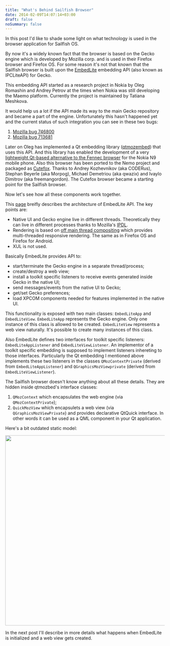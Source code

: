```yaml
---
title: "What's Behind Sailfish Browser"
date: 2014-02-09T14:07:14+03:00
draft: false
noSummary: false
---
```


In this post I'd like to shade some light on what technology is used in
the browser application for Sailfish OS.

By now it's a widely known fact that the browser is based on the Gecko engine
which is developed by Mozilla corp. and is used in their Firefox browser and
Firefox OS. For some reason it's not that known that the Sailfish browser is
built upon the [EmbedLite](https://github.com/tmeshkova/gecko-dev/tree/embedlite/embedding/embedlite)
embedding API (also known as IPCLiteAPI) for Gecko.

<!--more-->

This embedding API started as a research project in Nokia by Oleg Romashin and
Andrey Petrov at the times when Nokia was still developing the Maemo platform.
Currently the project is maintained by Tatiana Meshkova.

It would help us a lot if the API made its way to the main Gecko repository and
became a part of the engine. Unfortunately this hasn't happened yet and the
current status of such integration you can see in these two bugs:

1. [Mozilla bug 746800](https://bugzilla.mozilla.org/show_bug.cgi?id=746800)
2. [Mozilla bug 713681](https://bugzilla.mozilla.org/show_bug.cgi?id=713681)

Later on Oleg has implemented a Qt embedding library ([qtmozembed](https://github.com/tmeshkova/qtmozembed))
that uses this API. And this library has enabled the development of a very
[lightweight Qt-based alternative to the Fennec browser](https://github.com/tmeshkova/qmlmozbrowser)
for the Nokia N9 mobile phone. Also this browser has been ported to the Nemo
project and packaged as [Cutefox](https://build.merproject.org/package/show?package=cutefox-qt5&project=nemo%3Adevel%3Aapps).
Thanks to Andrey Kozhevnikov (aka CODERus), Stephan Beyerle (aka Morpog),
Michael Demetriou (aka qwazix) and Ivaylo Dimitrov (aka freemangordon).
The Cutefox browser became a starting point for the Sailfish browser.

Now let's see how all these components work together.

This [page](https://wiki.mozilla.org/Embedding/IPCLiteAPI)
breifly describes the architecture of EmbedLite API. The key points are:

* Native UI and Gecko engine live in different threads. Theoretically they can
  live in different processes thanks to Mozilla's [IPDL](https://developer.mozilla.org/en-US/docs/IPDL/Tutorial).
* Rendering is based on
  [off main thread compositing](https://wiki.mozilla.org/Platform/GFX/OffMainThreadCompositing#Design)
  which provides multi-threaded responsive rendering. The same as in Firefox OS
  and Firefox for Android.
* XUL is not used.

Basically EmbedLite provides API to:

* start/terminate the Gecko engine in a separate thread/process;
* create/destroy a web view;
* install a toolkit specific listeners to receive events generated inside Gecko
  in the native UI;
* send messages/events from the native UI to Gecko;
* get/set Gecko preferences;
* load XPCOM components needed for features implemented in the native UI.

This functionality is exposed with two main classes: `EmbedLiteApp` and `EmbedLiteView`.
`EmbedLiteApp` represents the Gecko engine. Only one instance of this class is allowed
to be created. `EmbedLiteView` represents a web view naturally. It's possible to create
many instances of this class.

Also EmbedLite defines two interfaces for toolkit specific
listeners: `EmbedLiteAppListener` and `EmbedLiteViewListener`. An implementor of a
toolkit specific embedding is supposed to implement listeners inhereting to those
interfaces. Particularly the Qt embedding I mentioned above implements these two
listeners in the classes `QMozContextPrivate` (derived from `EmbedLiteAppListener`)
and `QGraphicsMozViewprivate` (derived from `EmbedLiteViewListener`).

The Sailfish browser doesn't know anything about all these details. They are hidden
inside qtmozbed's interface classes:

1. `QMozContext` which encapsulates the web engine (via `QMozContextPrivate`);
2. `QuickMozView` which encapsulets a web view (via `QGraphicsMozViewPrivate`) and
   provides declarative QtQuick interface. In other words it can be used as a QML
   component in your Qt application.

Here's a bit outdated static model:

<a href="/qtembed.png"><img src="/qtembed.png" width="600" /></a>

In the next post I'll describe in more details what happens when EmbedLite is initialized
and a web view gets created.
